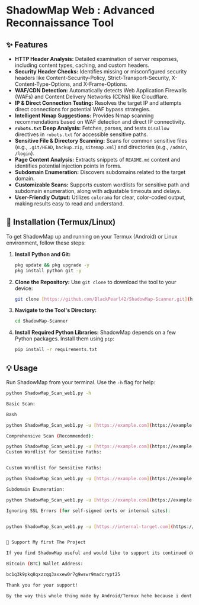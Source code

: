 # ShadowMap Web : Advanced Reconnaissance Tool


## ✨ Features

* **HTTP Header Analysis:** Detailed examination of server responses, including content types, caching, and custom headers.
* **Security Header Checks:** Identifies missing or misconfigured security headers like Content-Security-Policy, Strict-Transport-Security, X-Content-Type-Options, and X-Frame-Options.
* **WAF/CDN Detection:** Automatically detects Web Application Firewalls (WAFs) and Content Delivery Networks (CDNs) like Cloudflare.
* **IP & Direct Connection Testing:** Resolves the target IP and attempts direct connections for potential WAF bypass strategies.
* **Intelligent Nmap Suggestions:** Provides Nmap scanning recommendations based on WAF detection and direct IP connectivity.
* **`robots.txt` Deep Analysis:** Fetches, parses, and tests `Disallow` directives in `robots.txt` for accessible sensitive paths.
* **Sensitive File & Directory Scanning:** Scans for common sensitive files (e.g., `.git/HEAD`, `backup.zip`, `sitemap.xml`) and directories (e.g., `/admin`, `/login`).
* **Page Content Analysis:** Extracts snippets of `README.md` content and identifies potential injection points in forms.
* **Subdomain Enumeration:** Discovers subdomains related to the target domain.
* **Customizable Scans:** Supports custom wordlists for sensitive path and subdomain enumeration, along with adjustable timeouts and delays.
* **User-Friendly Output:** Utilizes `colorama` for clear, color-coded output, making results easy to read and understand.

## 🚀 Installation (Termux/Linux)

To get ShadowMap up and running on your Termux (Android) or Linux environment, follow these steps:

1.  **Install Python and Git:**
    ```bash
    pkg update && pkg upgrade -y
    pkg install python git -y
    ```

2.  **Clone the Repository:**
    Use `git clone` to download the tool to your device:
    ```bash
    git clone [https://github.com/BlackPearl42/ShadowMap-Scanner.git](https://github.com/BlackPearl42/ShadowMap-Scanner.git)
    ```

3.  **Navigate to the Tool's Directory:**
    ```bash
    cd ShadowMap-Scanner
    ```

4.  **Install Required Python Libraries:**
    ShadowMap depends on a few Python packages. Install them using `pip`:
    ```bash
    pip install -r requirements.txt
    ```

## 💡 Usage

Run ShadowMap from your terminal. Use the `-h` flag for help:

```bash
python ShadowMap_Scan_web1.py -h

Basic Scan:

Bash

python ShadowMap_Scan_web1.py -u [https://example.com](https://example.com)

Comprehensive Scan (Recommended):

python ShadowMap_Scan_web1.py -u [https://example.com](https://example.com) --timeout 15 --no-redirect --insecure --delay 1.5 --deep
Custom Wordlist for Sensitive Paths:


Custom Wordlist for Sensitive Paths:

python ShadowMap_Scan_web1.py -u [https://example.com](https://example.com) --wordlist my_custom_paths.txt

Subdomain Enumeration:

python ShadowMap_Scan_web1.py -u [https://example.com](https://example.com) --subdomains --subdomain-wordlist my_subdomains.txt

Ignoring SSL Errors (for self-signed certs or internal sites):


python ShadowMap_Scan_web1.py -u [https://internal-target.com](https://internal-target.com) --insecure


💖 Support My first The Project

If you find ShadowMap useful and would like to support its continued development, any contributions are greatly appreciated!

Bitcoin (BTC) Wallet Address:

bc1q3k9pkq8qxzzqq3axxew0r7g9wswr9madcrypt25

Thank you for your support!

By the way this whole thing made by Android/Termux hehe because i dont have pc or laptop but it took from me almost 10h 🫠 but i enjoy solve every problem 

